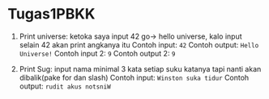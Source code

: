 # Tugas1PBKK


1. Print universe: ketoka saya input 42 go-> hello universe, kalo  input selain 42 akan print angkanya itu
   Contoh input:
   ``
   42
   ``
   Contoh output:
   ``
   Hello Universe!
   ``
   Contoh input 2:
   ``
   9
   ``
   Contoh output 2:
   ``
   9
   ``
   
3. ⁠Print Sug: input nama minimal 3 kata setiap suku katanya tapi nanti akan dibalik(pake for dan slash)
   Contoh input:
   ``
   Winston suka tidur
   ``
   Contoh output:
   ``
   rudit akus notsniW
   ``
